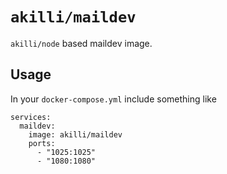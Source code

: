 # `akilli/maildev`

`akilli/node` based maildev image.

## Usage

In your `docker-compose.yml` include something like

    services:
      maildev:
        image: akilli/maildev
        ports:
          - "1025:1025"
          - "1080:1080"
